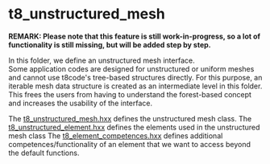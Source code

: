 # t8_unstructured_mesh #
**REMARK: Please note that this feature is still work-in-progress, so a lot of functionality is still missing, but will be added step by step.**

In this folder, we define an unstructured mesh interface.  
Some application codes are designed for unstructured or uniform meshes and cannot use t8code's tree-based structures directly. For this purpose, an iterable mesh data structure is created as an intermediate level in this folder. This frees the users from having to understand the forest-based concept and increases the usability of the interface. 

The [t8_unstructured_mesh.hxx](t8_unstructured_mesh.hxx) defines the unstructured mesh class.
The [t8_unstructured_element.hxx](t8_unstructured_element.hxx) defines the elements used in the unstructured mesh class 
The [t8_element_competences.hxx](t8_element_competences.hxx) defines additional competences/functionality of an element that we want to access beyond the default functions.